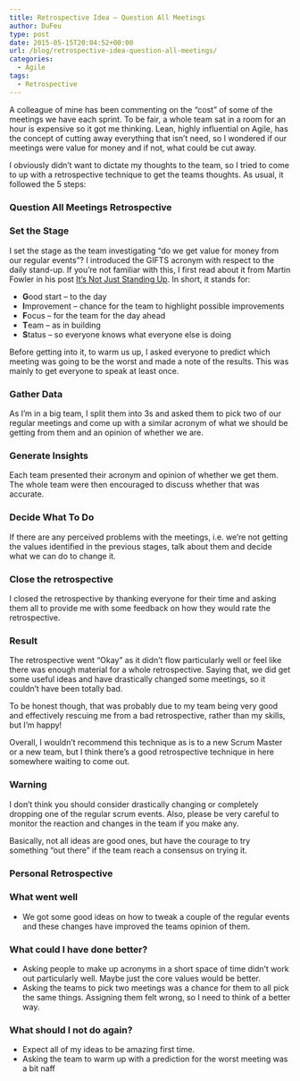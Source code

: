 ```yaml
---
title: Retrospective Idea – Question All Meetings
author: DuFeu
type: post
date: 2015-05-15T20:04:52+00:00
url: /blog/retrospective-idea-question-all-meetings/
categories:
  - Agile
tags:
  - Retrospective
---
```


A colleague of mine has been commenting on the &#8220;cost&#8221; of some of the meetings we have each sprint. To be fair, a whole team sat in a room for an hour is expensive so it got me thinking. Lean, highly influential on Agile, has the concept of cutting away everything that isn&#8217;t need, so I wondered if our meetings were value for money and if not, what could be cut away.

I obviously didn&#8217;t want to dictate my thoughts to the team, so I tried to come to up with a retrospective technique to get the teams thoughts. As usual, it followed the 5 steps:

### Question All Meetings Retrospective

### Set the Stage

I set the stage as the team investigating &#8220;do we get value for money from our regular events&#8221;? I introduced the GIFTS acronym with respect to the daily stand-up. If you&#8217;re not familiar with this, I first read about it from Martin Fowler in his post [It&#8217;s Not Just Standing Up][1]. In short, it stands for:

- **G**ood start &#8211; to the day
- **I**mprovement &#8211; chance for the team to highlight possible improvements
- **F**ocus &#8211; for the team for the day ahead
- **T**eam &#8211; as in building
- **S**tatus &#8211; so everyone knows what everyone else is doing

Before getting into it, to warm us up, I asked everyone to predict which meeting was going to be the worst and made a note of the results. This was mainly to get everyone to speak at least once.

### Gather Data

As I&#8217;m in a big team, I split them into 3s and asked them to pick two of our regular meetings and come up with a similar acronym of what we should be getting from them and an opinion of whether we are.

### Generate Insights

Each team presented their acronym and opinion of whether we get them. The whole team were then encouraged to discuss whether that was accurate.

### Decide What To Do

If there are any perceived problems with the meetings, i.e. we&#8217;re not getting the values identified in the previous stages, talk about them and decide what we can do to change it.

### Close the retrospective

I closed the retrospective by thanking everyone for their time and asking them all to provide me with some feedback on how they would rate the retrospective.

### Result

The retrospective went &#8220;Okay&#8221; as it didn&#8217;t flow particularly well or feel like there was enough material for a whole retrospective. Saying that, we did get some useful ideas and have drastically changed some meetings, so it couldn&#8217;t have been totally bad.

To be honest though, that was probably due to my team being very good and effectively rescuing me from a bad retrospective, rather than my skills, but I&#8217;m happy!

Overall, I wouldn&#8217;t recommend this technique as is to a new Scrum Master or a new team, but I think there&#8217;s a good retrospective technique in here somewhere waiting to come out.

### Warning

I don&#8217;t think you should consider drastically changing or completely dropping one of the regular scrum events. Also, please be very careful to monitor the reaction and changes in the team if you make any.

Basically, not all ideas are good ones, but have the courage to try something &#8220;out there&#8221; if the team reach a consensus on trying it.

### Personal Retrospective

### What went well

- We got some good ideas on how to tweak a couple of the regular events and these changes have improved the teams opinion of them.

### What could I have done better?

- Asking people to make up acronyms in a short space of time didn&#8217;t work out particularly well. Maybe just the core values would be better.
- Asking the teams to pick two meetings was a chance for them to all pick the same things. Assigning them felt wrong, so I need to think of a better way.

### What should I not do again?

- Expect all of my ideas to be amazing first time.
- Asking the team to warm up with a prediction for the worst meeting was a bit naff

[1]: http://www.martinfowler.com/articles/itsNotJustStandingUp.html
